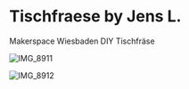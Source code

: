 # Tischfraese by Jens L.
Makerspace Wiesbaden DIY Tischfräse

![IMG_8911](https://user-images.githubusercontent.com/42463588/132126528-2c6dc2d5-b62c-412d-b9e1-b67caff7faf4.jpg)

![IMG_8912](https://user-images.githubusercontent.com/42463588/132126582-45e57c95-2bc5-4e43-9593-b3eff5ab0045.jpg)


